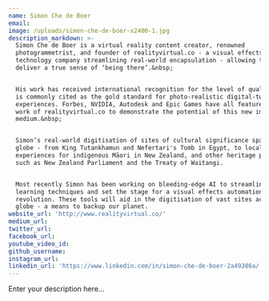 ```yaml
---
name: Simon Che de Boer
email:
image: /uploads/simon-che-de-boer-x2400-1.jpg
description_markdown: >-
  Simon Che de Boer is a virtual reality content creator, renowned
  photogrammetrist, and founder of realityvirtual.co - a visual effects
  technology company streamlining real-world encapsulation - allowing them to
  deliver a true sense of ‘being there’.&nbsp;


  His work has received international recognition for the level of quality, and
  is commonly cited as the gold standard for photo-realistic digital-twin
  experiences. Forbes, NVIDIA, Autodesk and Epic Games have all featured the
  work of realityvirtual.co to demonstrate the potential of this new immersive
  medium.&nbsp;


  Simon’s real-world digitisation of sites of cultural significance span the
  globe - from King Tutankhamun and Nefertari's Tomb in Egypt, to local
  experiences for indigenous Māori in New Zealand, and other heritage projects
  such as New Zealand Parliament and the Treaty of Waitangi.


  Most recently Simon has been working on bleeding-edge AI to streamline deep
  learning techniques and set the stage for a visual effects automation
  revolution. These tools will aid in the digitisation of vast sites across the
  globe - a means to backup our planet.
website_url: 'http://www.realityvirtual.co/'
medium_url:
twitter_url:
facebook_url:
youtube_video_id:
github_username:
instagram_url:
linkedin_url: 'https://www.linkedin.com/in/simon-che-de-boer-2a49386a/'
---
```


Enter your description here...
